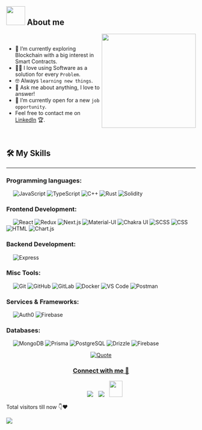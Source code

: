 
## <picture><img src = "https://github.com/7oSkaaa/7oSkaaa/blob/main/Images/about_me.gif?raw=true" width = 50px></picture> About me

 <img align="right" src="https://camo.githubusercontent.com/37438bafd096e5ab81eb3dabd2744c384bd613a81e706251f4d17ab2738b1113/68747470733a2f2f6d65646961312e67697068792e636f6d2f6d656469612f76312e59326c6b505463354d4749334e6a4578624764304e324a71596d46784e326c334d6d46354e4768334e6d64304f586b324d7a46714f476335593278776133677a597a526d4e535a6c634431324d563970626e526c636d35686246396e61575a66596e6c666157516d593351395a772f4c3539614b4943324d4679665566727a336e2f67697068792e676966" width = 250px>

<br>


- 🌱 I’m currently exploring Blockchain with a big interest in Smart Contracts.
- :technologist: I love using Software as a solution for every `Problem`.
- :nerd_face: Always `learning new things`.
- 💬 Ask me about anything, I love to answer!
- :thinking: I’m currently open for a new `job opportunity`.
- Feel free to contact me on [LinkedIn](https://www.linkedin.com/in/nitin-dahiya/) 🏆.
<br>




## 🛠️ My Skills
-------------------
### Programming languages:
&emsp;
![JavaScript](https://img.shields.io/badge/-JavaScript-000?&logo=JavaScript)
![TypeScript](https://img.shields.io/badge/-TypeScript-000?&logo=TypeScript&logoColor=007ACC)
![C++](https://img.shields.io/badge/-C++-000?logo=C%2B%2B)
![Rust](https://img.shields.io/badge/-Rust-000?logo=Rust&logoColor=white)
![Solidity](https://img.shields.io/badge/-Solidity-000?logo=Solidity&logoColor=white)



### Frontend Development:
&emsp;
![React](https://img.shields.io/badge/-React-000?logo=React)
![Redux](https://img.shields.io/badge/-Redux-000?logo=Redux)
![Next.js](https://img.shields.io/badge/-Next.js-000?logo=Next.js)
![Material-UI](https://img.shields.io/badge/-Material--UI-000?logo=Material-UI)
![Chakra UI](https://img.shields.io/badge/-Chakra%20UI-000?logo=Chakra-UI)
![SCSS](https://img.shields.io/badge/-SCSS-000?logo=Sass)
![CSS](https://img.shields.io/badge/-CSS-000?logo=CSS3)
![HTML](https://img.shields.io/badge/-HTML-000?logo=HTML5)
![Chart.js](https://img.shields.io/badge/-Chart.js-000?logo=Chart.js)

### Backend Development:
&emsp;
![Express](https://img.shields.io/badge/-Express-000?logo=Express)

### Misc Tools:
&emsp;
![Git](https://img.shields.io/badge/-Git-000?logo=Git)
![GitHub](https://img.shields.io/badge/-GitHub-000?logo=GitHub)
![GitLab](https://img.shields.io/badge/-GitLab-000?logo=GitLab)
![Docker](https://img.shields.io/badge/-Docker-000?logo=Docker)
![VS Code](https://img.shields.io/badge/-VS%20Code-000?logo=Visual-Studio-Code)
![Postman](https://img.shields.io/badge/-Postman-000?logo=Postman)

### Services & Frameworks: 
&emsp;
![Auth0](https://img.shields.io/badge/-Auth0-000?logo=Auth0)
![Firebase](https://img.shields.io/badge/-Firebase-000?logo=Firebase)

### Databases:
&emsp;
![MongoDB](https://img.shields.io/badge/-MongoDB-000?logo=MongoDB)
![Prisma](https://img.shields.io/badge/-Prisma-000?logo=Prisma)
![PostgreSQL](https://img.shields.io/badge/-PostgreSQL-000?logo=PostgreSQL)
![Drizzle](https://img.shields.io/badge/-Drizzle-000?logo=Drizzle)
![Firebase](https://img.shields.io/badge/-Firebase-000?logo=Firebase)


<p align = "center">
	<a href="https://github.com/piyushsuthar/github-readme-quotes"> <img alt = "Quote" src="https://quotes-github-readme.vercel.app/api?type=horizontal&theme=tokyonight&animation=grow_out_in&quoteCategory=programming">
</p>

<h3 align="center" >Connect with me 🤝 </h3>

<p align="center">

 <div align="center"  class="icons-social" style="margin-left: 10px;">
        <a   target="_blank" href="https://www.linkedin.com/in/nitin-dahiya/">
			<img src="https://img.icons8.com/doodle/40/000000/linkedin--v2.png" style="margin-left: 10px;" ></a>
        <a style="margin-left: 10px;" target="_blank" href="https://github.com/nitindahiya199">
		<img src="https://img.icons8.com/doodle/40/000000/github--v1.png"></a>
           <a style="margin-left: 10px;" target="_blank" href="mailto:nitindahiya00000@gmail.com">
		<img src="https://img.icons8.com/doodle/2x/gmail-new.png" style=" width:35px; height:43px;"></a>
      </div>

</p>


<p>Total visitors till now 👇❤️</p>
<img src="https://profile-counter.glitch.me/nitindahiya199/count.svg">
